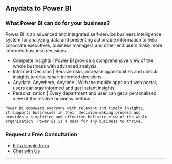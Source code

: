 ## Anydata to Power BI

### What Power BI can do for your business?
Power BI is an advanced and integrated self-service business intelligence system for analyzing data and presenting actionable information to help corporate executives, business managers and other end users make more informed business decisions.


- Complete Insights | Power BI provide a comprehensive view of the whole business with advanced analysis.
- Informed Decision | Reduce risks, increase opportunities and unlock insights to drive smart informed decisions.
- Anydata, Anywhere, Anytime | With the mobile apps and web portal, users can stay informed and get instant insights.
- Personalization | Every department and user can get a personalized view of the relative business metrics.


```
Power BI empowers everyone with relevant and timely insights, 
it supports businesses in their decision-making process and 
provides a simplified and effective holistic view of the whole 
organisation. Power BI is a must for any business to thrive.
```

### Request a Free Consultation
* [Fill a simple form]()
* [Chat with Us](https://bit.ly/letstalkdatachat)

----


